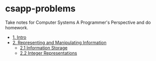 # csapp-problems
Take notes for Computer Systems A Programmer's Perspective and do homework.

- [1. Intro](1-Intro)
- [2. Representing and Manipulating Information](2-Representing-and-Manipulating-Information)
    - [2.1 Information Storage](2-Representing-and-Manipulating-Information/2.1-Information-Storage)
    - [2.2 Integer Representations](2-Representing-and-Manipulating-Information/2.2-Integer-Representations)

